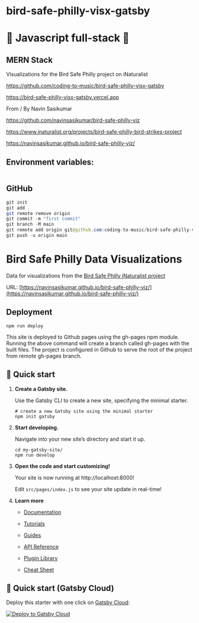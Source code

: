 # bird-safe-philly-visx-gatsby

# 🚀 Javascript full-stack 🚀

## MERN Stack

Visualizations for the Bird Safe Philly project on iNaturalist

https://github.com/coding-to-music/bird-safe-philly-visx-gatsby

https://bird-safe-philly-visx-gatsby.vercel.app

From / By Navin Sasikumar

https://github.com/navinsasikumar/bird-safe-philly-viz

https://www.inaturalist.org/projects/bird-safe-philly-bird-strikes-project

https://navinsasikumar.github.io/bird-safe-philly-viz/

## Environment variables:

```java

```

## GitHub

```java
git init
git add .
git remote remove origin
git commit -m "first commit"
git branch -M main
git remote add origin git@github.com:coding-to-music/bird-safe-philly-visx-gatsby.git
git push -u origin main
```

# Bird Safe Philly Data Visualizations

Data for visualizations from the [Bird Safe Philly iNaturalist project](https://www.inaturalist.org/projects/bird-safe-philly-bird-strikes-project)

URL: [https://navinsasikumar.github.io/bird-safe-philly-viz/](https://navinsasikumar.github.io/bird-safe-philly-viz/)

## Deployment

```
npm run deploy
```

This site is deployed to Github pages using the gh-pages npm module. Running
the above command will create a branch called gh-pages with the built files.
The project is configured in Github to serve the root of the project from
remote gh-pages branch.

## 🚀 Quick start

1.  **Create a Gatsby site.**

    Use the Gatsby CLI to create a new site, specifying the minimal starter.

    ```shell
    # create a new Gatsby site using the minimal starter
    npm init gatsby
    ```

2.  **Start developing.**

    Navigate into your new site’s directory and start it up.

    ```shell
    cd my-gatsby-site/
    npm run develop
    ```

3.  **Open the code and start customizing!**

    Your site is now running at http://localhost:8000!

    Edit `src/pages/index.js` to see your site update in real-time!

4.  **Learn more**

    - [Documentation](https://www.gatsbyjs.com/docs/?utm_source=starter&utm_medium=readme&utm_campaign=minimal-starter)

    - [Tutorials](https://www.gatsbyjs.com/tutorial/?utm_source=starter&utm_medium=readme&utm_campaign=minimal-starter)

    - [Guides](https://www.gatsbyjs.com/tutorial/?utm_source=starter&utm_medium=readme&utm_campaign=minimal-starter)

    - [API Reference](https://www.gatsbyjs.com/docs/api-reference/?utm_source=starter&utm_medium=readme&utm_campaign=minimal-starter)

    - [Plugin Library](https://www.gatsbyjs.com/plugins?utm_source=starter&utm_medium=readme&utm_campaign=minimal-starter)

    - [Cheat Sheet](https://www.gatsbyjs.com/docs/cheat-sheet/?utm_source=starter&utm_medium=readme&utm_campaign=minimal-starter)

## 🚀 Quick start (Gatsby Cloud)

Deploy this starter with one click on [Gatsby Cloud](https://www.gatsbyjs.com/cloud/):

[<img src="https://www.gatsbyjs.com/deploynow.svg" alt="Deploy to Gatsby Cloud">](https://www.gatsbyjs.com/dashboard/deploynow?url=https://github.com/gatsbyjs/gatsby-starter-minimal)
